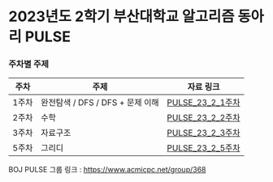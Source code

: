 # 2023년도 2학기 부산대학교 알고리즘 동아리 PULSE
### 주차별 주제
|주차|주제|자료 링크|
|---|---|---|
|1주차|완전탐색 / DFS / DFS + 문제 이해|[PULSE_23_2_1주차](https://github.com/PNU-PULSE/2023-Fall/blob/main/%EC%9E%90%EB%A3%8C/PULSE_23_2_1%EC%A3%BC%EC%B0%A8.pdf)|
|2주차|수학|[PULSE_23_2_2주차](https://github.com/PNU-PULSE/2023-Fall/blob/main/%EC%9E%90%EB%A3%8C/PULSE_23_2_2%EC%A3%BC%EC%B0%A8.pdf)|
|3주차|자료구조|[PULSE_23_2_3주차](https://github.com/PNU-PULSE/2023-Fall/blob/main/%EC%9E%90%EB%A3%8C/PULSE_23_2_3%EC%A3%BC%EC%B0%A8.PDF)|
|5주차|그리디|[PULSE_23_2_5주차](https://github.com/PNU-PULSE/2023-Fall/blob/main/%EC%9E%90%EB%A3%8C/PULSE_23_2_5%EC%A3%BC%EC%B0%A8.pdf)|

BOJ PULSE 그룹 링크 :  https://www.acmicpc.net/group/368

